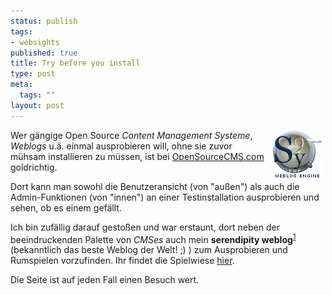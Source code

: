 ```yaml
--- 
status: publish
tags: 
- websights
published: true
title: Try before you install
type: post
meta: 
  tags: ""
layout: post
---
```

<p><img width="80" height="80" border="0" hspace="5" align="right" src="/media/wp/logos/s9y_logo.png" alt=""  />Wer gängige Open Source <i>Content Management Systeme</i>, <i>Weblogs</i> u.ä. einmal ausprobieren will, ohne sie zuvor mühsam installieren zu müssen, ist bei <a target="_BLANK" href="http://opensourcecms.com/" title="http://opensourcecms.com/" onmouseover="window.status='http://opensourcecms.com/';return true;" onmouseout="window.status='';return true;">OpenSourceCMS.com</a> goldrichtig.</p>

<p>Dort kann man sowohl die Benutzeransicht (von &quot;außen&quot;) als auch die Admin-Funktionen (von &quot;innen&quot;) an einer Testinstallation ausprobieren und sehen, ob es einem gefällt.</p>

<p>Ich bin zufällig darauf gestoßen und war erstaunt, dort neben der beeindruckenden Palette von <i>CMSes</i> auch mein <b>serendipity weblog</b><sup><a target="_BLANK" href="http://www.s9y.org" title="http://www.s9y.org" onmouseover="window.status='http://www.s9y.org';return true;" onmouseout="window.status='';return true;">1</a></sup> (bekanntlich das beste Weblog der Welt! ;) ) zum Ausprobieren und Rumspielen vorzufinden. Ihr findet die Spielwiese <a target="_BLANK" href="http://opensourcecms.com/index.php?option=content&task=view&id=205" title="http://opensourcecms.com/index.php?option=content&task=view&id=205" onmouseover="window.status='http://opensourcecms.com/index.php?option=content&task=view&id=205';return true;" onmouseout="window.status='';return true;">hier</a>.</p>

<p>Die Seite ist auf jeden Fall einen Besuch wert.</p>
